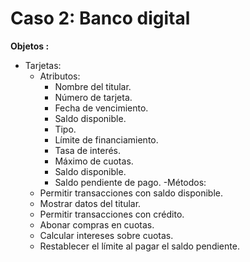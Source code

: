 # Caso 2: Banco digital

**Objetos :**
- Tarjetas:
  - Atributos:
    - Nombre del titular.
    - Número de tarjeta.
    - Fecha de vencimiento.
    - Saldo disponible.
    - Tipo.
    - Límite de financiamiento.
    - Tasa de interés.
    - Máximo de cuotas.
    - Saldo disponible.
    - Saldo pendiente de pago.
  -Métodos:
   - Permitir transacciones con saldo disponible.
   - Mostrar datos del titular.
   - Permitir transacciones con crédito.
   - Abonar compras en cuotas.
   - Calcular intereses sobre cuotas.
   - Restablecer el límite al pagar el saldo pendiente.

